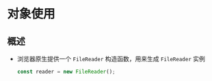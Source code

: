 # 对象使用

## 概述

+ 浏览器原生提供一个 `FileReader` 构造函数，用来生成 `FileReader` 实例

    ```js
    const reader = new FileReader();
    ```
